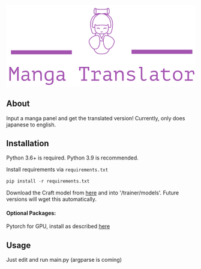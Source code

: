 
<p align="center">
  <img src="https://github.com/Vio-Eli/Manga_Translator/blob/main/images/logo.png" alt=""/>
</p>

## About
Input a manga panel and get the translated version! Currently, only does japanese to english.

## Installation
Python 3.6+ is required. Python 3.9 is recommended.

Install requirements via `requirements.txt`
```py
pip install -r requirements.txt
```

Download the Craft model from [here](https://drive.google.com/file/d/1Jk4eGD7crsqCCg9C9VjCLkMN3ze8kutZ/view)
and into '/trainer/models'. Future versions will wget this automatically.

#### Optional Packages:
Pytorch for GPU, install as described [here](https://pytorch.org/get-started/locally/)

## Usage
Just edit and run main.py (argparse is coming)
 
